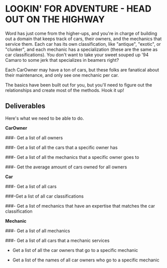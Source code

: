 # LOOKIN' FOR ADVENTURE - HEAD OUT ON THE HIGHWAY

Word has just come from the higher-ups, and you're in charge of building out a domain that keeps track of cars, their owners, and the mechanics that service them.  Each car has its own classification, like "antique", "exotic", or "clunker", and each mechanic has a specialization (these are the same as car classifications).  You don't want to take your sweet souped up '94 Camaro to some jerk that specializes in beamers right?

Each CarOwner may have a ton of cars, but these folks are fanatical about their maintenance, and only see one mechanic per car.

The basics have been built out for you, but you'll need to figure out the relationships and create most of the methods.  Hook it up!

## Deliverables

Here's what we need to be able to do.

**CarOwner**

  ###- Get a list of all owners

  ###- Get a list of all the cars that a specific owner has

  ###- Get a list of all the mechanics that a specific owner goes to

  ###- Get the average amount of cars owned for all owners

**Car**

  ###- Get a list of all cars

  ###-Get a list of all car classifications

  ###- Get a list of mechanics that have an expertise that matches the car classification

**Mechanic**

  ###- Get a list of all mechanics

  ###- Get a list of all cars that a mechanic services

  - Get a list of all the car owners that go to a specific mechanic

  - Get a list of the names of all car owners who
  go to a specific mechanic
